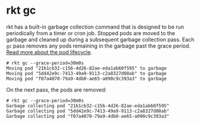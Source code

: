 # rkt gc

rkt has a built-in garbage collection command that is designed to be run periodically from a timer or cron job. Stopped pods are moved to the garbage and cleaned up during a subsequent garbage collection pass. Each `gc` pass removes any pods remaining in the garbage past the grace period. [Read more about the pod lifecycle][gc-docs].

[gc-docs]: devel/pod-lifecycle.md#garbage-collection

```
# rkt gc --grace-period=30m0s
Moving pod "21b1cb32-c156-4d26-82ae-eda1ab60f595" to garbage
Moving pod "5dd42e9c-7413-49a9-9113-c2a8327d08ab" to garbage
Moving pod "f07a4070-79a9-4db0-ae65-a090c9c393a3" to garbage
```

On the next pass, the pods are removed:

```
# rkt gc --grace-period=30m0s
Garbage collecting pod "21b1cb32-c156-4d26-82ae-eda1ab60f595"
Garbage collecting pod "5dd42e9c-7413-49a9-9113-c2a8327d08ab"
Garbage collecting pod "f07a4070-79a9-4db0-ae65-a090c9c393a3"
```
